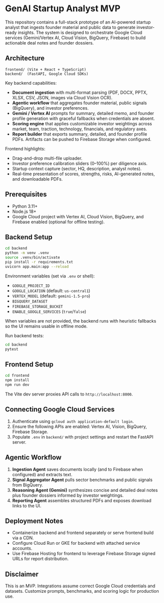 # GenAI Startup Analyst MVP

This repository contains a full-stack prototype of an AI-powered startup analyst that ingests founder material and public data to generate investor-ready insights. The system is designed to orchestrate Google Cloud services (Gemini/Vertex AI, Cloud Vision, BigQuery, Firebase) to build actionable deal notes and founder dossiers.

## Architecture

```
frontend/ (Vite + React + TypeScript)
backend/  (FastAPI, Google Cloud SDKs)
```

Key backend capabilities:
- **Document ingestion** with multi-format parsing (PDF, DOCX, PPTX, XLSX, CSV, JSON, images via Cloud Vision OCR).
- **Agentic workflow** that aggregates founder material, public signals (BigQuery), and investor preferences.
- **Gemini / Vertex AI** prompts for summary, detailed memo, and founder profile generation with graceful fallbacks when credentials are absent.
- **Scoring engine** that applies customizable investor weightings across market, team, traction, technology, financials, and regulatory axes.
- **Report builder** that exports summary, detailed, and founder profile PDFs. Artifacts can be pushed to Firebase Storage when configured.

Frontend highlights:
- Drag-and-drop multi-file uploader.
- Investor preference calibration sliders (0–100%) per diligence axis.
- Startup context capture (sector, HQ, description, analyst notes).
- Real-time presentation of scores, strengths, risks, AI-generated notes, and downloadable PDFs.

## Prerequisites

- Python 3.11+
- Node.js 18+
- Google Cloud project with Vertex AI, Cloud Vision, BigQuery, and Firebase enabled (optional for offline testing).

## Backend Setup

```bash
cd backend
python -m venv .venv
source .venv/bin/activate
pip install -r requirements.txt
uvicorn app.main:app --reload
```

Environment variables (set via `.env` or shell):

- `GOOGLE_PROJECT_ID`
- `GOOGLE_LOCATION` (default: `us-central1`)
- `VERTEX_MODEL` (default: `gemini-1.5-pro`)
- `BIGQUERY_DATASET`
- `FIREBASE_STORAGE_BUCKET`
- `ENABLE_GOOGLE_SERVICES` (`true`/`false`)

When variables are not provided, the backend runs with heuristic fallbacks so the UI remains usable in offline mode.

Run backend tests:

```bash
cd backend
pytest
```

## Frontend Setup

```bash
cd frontend
npm install
npm run dev
```

The Vite dev server proxies API calls to `http://localhost:8000`.

## Connecting Google Cloud Services

1. Authenticate using `gcloud auth application-default login`.
2. Ensure the following APIs are enabled: Vertex AI, Vision, BigQuery, Firebase Storage.
3. Populate `.env` in `backend/` with project settings and restart the FastAPI server.

## Agentic Workflow

1. **Ingestion Agent** saves documents locally (and to Firebase when configured) and extracts text.
2. **Signal Aggregator Agent** pulls sector benchmarks and public signals from BigQuery.
3. **Reasoning Agent (Gemini)** synthesizes concise and detailed deal notes plus founder dossiers informed by investor weightings.
4. **Reporting Agent** assembles structured PDFs and exposes download links to the UI.

## Deployment Notes

- Containerize backend and frontend separately or serve frontend build via a CDN.
- Configure Cloud Run or GKE for backend with attached service accounts.
- Use Firebase Hosting for frontend to leverage Firebase Storage signed URLs for report distribution.

## Disclaimer

This is an MVP. Integrations assume correct Google Cloud credentials and datasets. Customize prompts, benchmarks, and scoring logic for production use.
